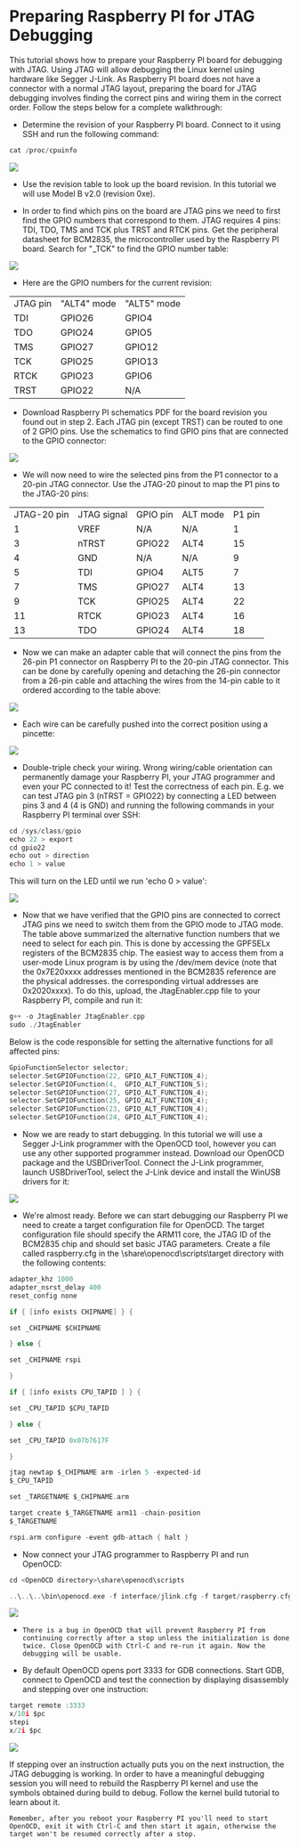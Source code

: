 # Preparing Raspberry PI for JTAG Debugging


This tutorial shows how to prepare your Raspberry PI board for debugging with JTAG. Using JTAG will allow debugging the Linux kernel using hardware like Segger J-Link. As Raspberry PI board does not have a connector with a normal JTAG layout, preparing the board for JTAG debugging involves finding the correct pins and wiring them in the correct order. Follow the steps below for a complete walkthrough:



- Determine the revision of your Raspberry PI board. Connect to it using SSH and run the following command:

```c
cat /proc/cpuinfo

```


![](./images/01-cpuinfo.png)



- Use the revision table to look up the board revision. In this tutorial we will use Model B v2.0 (revision 0xe).

- In order to find which pins on the board are JTAG pins we need to first find the GPIO numbers that correspond to them. JTAG requires 4 pins: TDI, TDO, TMS and TCK plus TRST and RTCK pins. Get the peripheral datasheet for BCM2835, the microcontroller used by the Raspberry PI board. Search for "_TCK" to find the GPIO number table:


![](./images/02-pins.png)

- Here are the GPIO numbers for the current revision:

<table class="neat_table">
						<tbody><tr>
							<td>JTAG pin</td>
							<td>"ALT4" mode</td>
							<td>"ALT5" mode</td>
						</tr>
						<tr>
							<td>TDI</td>
							<td>GPIO26</td>
							<td>GPIO4</td>
						</tr>
						<tr>
							<td>TDO</td>
							<td>GPIO24</td>
							<td>GPIO5</td>
						</tr>
						<tr>
							<td>TMS</td>
							<td>GPIO27</td>
							<td>GPIO12</td>
						</tr>
						<tr>
							<td>TCK</td>
							<td>GPIO25</td>
							<td>GPIO13</td>
						</tr>
						<tr>
							<td>RTCK</td>
							<td>GPIO23</td>
							<td>GPIO6</td>
						</tr>
						<tr>
							<td>TRST</td>
							<td>GPIO22</td>
							<td>N/A</td>
						</tr>
					</tbody></table>
					
					
- Download Raspberry PI schematics PDF for the board revision you found out in step 2. Each JTAG pin (except TRST) can be routed to one of 2 GPIO pins. Use the schematics to find GPIO pins that are connected to the GPIO connector:


![](./images/03-layout.png)


- We will now need to wire the selected pins from the P1 connector to a 20-pin JTAG connector. Use the JTAG-20 pinout to map the P1 pins to the JTAG-20 pins:

<table class="neat_table">
						<tbody><tr>
							<td>JTAG-20 pin</td>
							<td>JTAG signal</td>
							<td>GPIO pin</td>
							<td>ALT mode</td>
							<td>P1 pin</td>
						</tr>
						<tr>
							<td>1</td>
							<td>VREF</td>
							<td>N/A</td>
							<td>N/A</td>
							<td>1</td>
						</tr>
						<tr>
							<td>3</td>
							<td>nTRST</td>
							<td>GPIO22</td>
							<td>ALT4</td>
							<td>15</td>
						</tr>
						<tr>
							<td>4</td>
							<td>GND</td>
							<td>N/A</td>
							<td>N/A</td>
							<td>9</td>
						</tr>
						<tr>
							<td>5</td>
							<td>TDI</td>
							<td>GPIO4</td>
							<td>ALT5</td>
							<td>7</td>
						</tr>
						<tr>
							<td>7</td>
							<td>TMS</td>
							<td>GPIO27</td>
							<td>ALT4</td>
							<td>13</td>
						</tr>
						<tr>
							<td>9</td>
							<td>TCK</td>
							<td>GPIO25</td>
							<td>ALT4</td>
							<td>22</td>
						</tr>
						<tr>
							<td>11</td>
							<td>RTCK</td>
							<td>GPIO23</td>
							<td>ALT4</td>
							<td>16</td>
						</tr>
						<tr>
							<td>13</td>
							<td>TDO</td>
							<td>GPIO24</td>
							<td>ALT4</td>
							<td>18</td>
						</tr>
						</tbody></table>
						
						



- Now we can make an adapter cable that will connect the pins from the 26-pin P1 connector on Raspberry PI to the 20-pin JTAG connector. This can be done by carefully opening and detaching the 26-pin connector from a 26-pin cable and attaching the wires from the 14-pin cable to it ordered according to the table above:


![](./images/04-jtagcable.png)

- Each wire can be carefully pushed into the correct position using a pincette:


![](./images/05-26pins.png)

- Double-triple check your wiring. Wrong wiring/cable orientation can permanently damage your Raspberry PI, your JTAG programmer and even your PC connected to it! Test the correctness of each pin. E.g. we can test JTAG pin 3 (nTRST = GPIO22) by connecting a LED between pins 3 and 4 (4 is GND) and running the following commands in your Raspberry PI terminal over SSH:


```c
cd /sys/class/gpio
echo 22 > export
cd gpio22
echo out > direction
echo 1 > value
```


This will turn on the LED until we run 'echo 0 > value':


![](./images/06-led.png)

- Now that we have verified that the GPIO pins are connected to correct JTAG pins we need to switch them from the GPIO mode to JTAG mode. The table above summarized the alternative function numbers that we need to select for each pin. This is done by accessing the GPFSELx registers of the BCM2835 chip. The easiest way to access them from a user-mode Linux program is by using the /dev/mem device (note that the 0x7E20xxxx addresses mentioned in the BCM2835 reference are the physical addresses. the corresponding virtual addresses are 0x2020xxxx). To do this, upload, the JtagEnabler.cpp file to your Raspberry PI, compile and run it:

```c
g++ -o JtagEnabler JtagEnabler.cpp
sudo ./JtagEnabler
```
Below is the code responsible for setting the alternative functions for all affected pins:

```c
GpioFunctionSelector selector;
selector.SetGPIOFunction(22, GPIO_ALT_FUNCTION_4);
selector.SetGPIOFunction(4,  GPIO_ALT_FUNCTION_5);
selector.SetGPIOFunction(27, GPIO_ALT_FUNCTION_4);
selector.SetGPIOFunction(25, GPIO_ALT_FUNCTION_4);
selector.SetGPIOFunction(23, GPIO_ALT_FUNCTION_4);
selector.SetGPIOFunction(24, GPIO_ALT_FUNCTION_4);
```


- Now we are ready to start debugging. In this tutorial we will use a Segger J-Link programmer with the OpenOCD tool, however you can use any other supported programmer instead. Download our OpenOCD package and the USBDriverTool. Connect the J-Link programmer, launch USBDriverTool, select the J-Link device and install the WinUSB drivers for it:


![](./images/07-usbtool.png)

- We're almost ready. Before we can start debugging our Raspberry PI we need to create a target configuration file for OpenOCD. The target configuration file should specify the ARM11 core, the JTAG ID of the BCM2835 chip and should set basic JTAG parameters. Create a file called raspberry.cfg in the <OpenOCD directory>\share\openocd\scripts\target directory with the following contents:

```c
adapter_khz 1000
adapter_nsrst_delay 400
reset_config none

if { [info exists CHIPNAME] } {

set _CHIPNAME $CHIPNAME

} else {

set _CHIPNAME rspi

}

if { [info exists CPU_TAPID ] } {

set _CPU_TAPID $CPU_TAPID

} else {

set _CPU_TAPID 0x07b7617F

}

jtag newtap $_CHIPNAME arm -irlen 5 -expected-id 
$_CPU_TAPID

set _TARGETNAME $_CHIPNAME.arm

target create $_TARGETNAME arm11 -chain-position 
$_TARGETNAME

rspi.arm configure -event gdb-attach { halt }
```

- Now connect your JTAG programmer to Raspberry PI and run OpenOCD:

```c
cd <OpenOCD directory>\share\openocd\scripts

..\..\..\bin\openocd.exe -f interface/jlink.cfg -f target/raspberry.cfg
```

![](./images/08-openocd.png)


- `There is a bug in OpenOCD that will prevent Raspberry PI from continuing correctly after a stop unless the initialization is done twice. Close OpenOCD with Ctrl-C and re-run it again. Now the debugging will be usable.`

- By default OpenOCD opens port 3333 for GDB connections. Start GDB, connect to OpenOCD and test the connection by displaying disassembly and stepping over one instruction:

```c
target remote :3333
x/10i $pc
stepi
x/2i $pc
```

![](./images/09-gdb.png)

If stepping over an instruction actually puts you on the next instruction, the JTAG debugging is working. In order to have a meaningful debugging session you will need to rebuild the Raspberry PI kernel and use the symbols obtained during build to debug. Follow the kernel build tutorial to learn about it.

`
Remember, after you reboot your Raspberry PI you'll need to start OpenOCD, exit it with Ctrl-C and then start it again, otherwise the target won't be resumed correctly after a stop.
`







